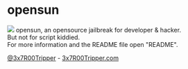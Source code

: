 opensun
=======

<img src="http://i.imgur.com/D3FZm5N.png">
opensun, an opensource jailbreak for developer & hacker.<br>
But not for script kiddied.<br>
For more information and the README file open "README".<br>

<a href="https://twitter.com/3x7R00Tripper">@3x7R00Tripper</a> - <a href="http://3x7R00Tripper.com">3x7R00Tripper.com</a>
